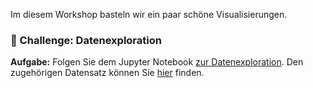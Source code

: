 

Im diesem Workshop basteln wir ein paar schöne Visualisierungen.


### 🚀 Challenge: Datenexploration


**Aufgabe:** Folgen Sie dem Jupyter Notebook [zur Datenexploration](Datenexploration.ipynb). Den zugehörigen Datensatz können Sie [hier](./data/machine_data.csv) finden.



